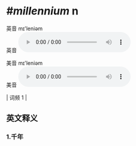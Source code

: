 # ***\#millennium*** n
英音 mɪ'leniəm  
英音
<audio src="./media/millennium1.aac" controls="controls"></audio>

美音 mɪ'leniəm  
美音
<audio src="./media/millennium2.aac" controls="controls"></audio>



| 词频 1 |  

英文释义
---
### 1.**千年**  


